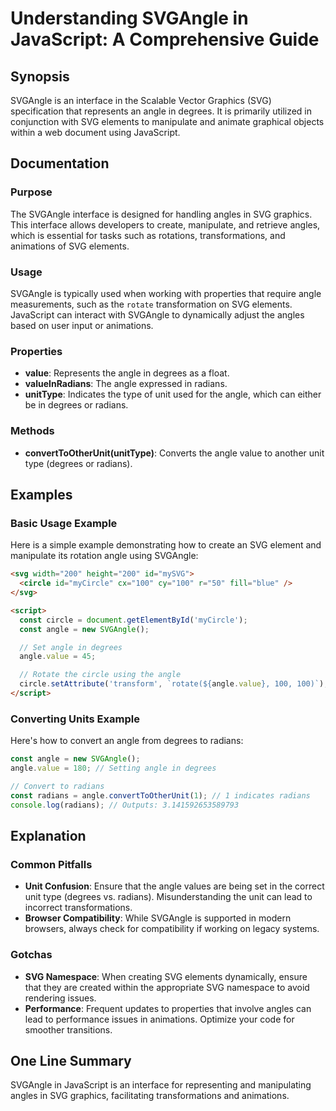<!--
Meta Description: # Understanding SVGAngle in JavaScript: A Comprehensive Guide ## Synopsis SVGAngle is an interface in the Scalable Vector Graphics (SVG) specification...
Meta Keywords: angle, svg, svgangle, radians, degrees
-->

# Understanding SVGAngle in JavaScript: A Comprehensive Guide

## Synopsis
SVGAngle is an interface in the Scalable Vector Graphics (SVG) specification that represents an angle in degrees. It is primarily utilized in conjunction with SVG elements to manipulate and animate graphical objects within a web document using JavaScript.

## Documentation

### Purpose
The SVGAngle interface is designed for handling angles in SVG graphics. This interface allows developers to create, manipulate, and retrieve angles, which is essential for tasks such as rotations, transformations, and animations of SVG elements.

### Usage
SVGAngle is typically used when working with properties that require angle measurements, such as the `rotate` transformation on SVG elements. JavaScript can interact with SVGAngle to dynamically adjust the angles based on user input or animations.

### Properties
- **value**: Represents the angle in degrees as a float.
- **valueInRadians**: The angle expressed in radians.
- **unitType**: Indicates the type of unit used for the angle, which can either be in degrees or radians.

### Methods
- **convertToOtherUnit(unitType)**: Converts the angle value to another unit type (degrees or radians).

## Examples

### Basic Usage Example
Here is a simple example demonstrating how to create an SVG element and manipulate its rotation angle using SVGAngle:

```html
<svg width="200" height="200" id="mySVG">
  <circle id="myCircle" cx="100" cy="100" r="50" fill="blue" />
</svg>

<script>
  const circle = document.getElementById('myCircle');
  const angle = new SVGAngle();

  // Set angle in degrees
  angle.value = 45;

  // Rotate the circle using the angle
  circle.setAttribute('transform', `rotate(${angle.value}, 100, 100)`);
</script>
```

### Converting Units Example
Here's how to convert an angle from degrees to radians:

```javascript
const angle = new SVGAngle();
angle.value = 180; // Setting angle in degrees

// Convert to radians
const radians = angle.convertToOtherUnit(1); // 1 indicates radians
console.log(radians); // Outputs: 3.141592653589793
```

## Explanation
### Common Pitfalls
- **Unit Confusion**: Ensure that the angle values are being set in the correct unit type (degrees vs. radians). Misunderstanding the unit can lead to incorrect transformations.
- **Browser Compatibility**: While SVGAngle is supported in modern browsers, always check for compatibility if working on legacy systems.

### Gotchas
- **SVG Namespace**: When creating SVG elements dynamically, ensure that they are created within the appropriate SVG namespace to avoid rendering issues.
- **Performance**: Frequent updates to properties that involve angles can lead to performance issues in animations. Optimize your code for smoother transitions.

## One Line Summary
SVGAngle in JavaScript is an interface for representing and manipulating angles in SVG graphics, facilitating transformations and animations.